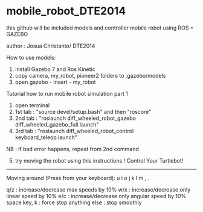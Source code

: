 # mobile_robot_DTE2014
this github will be included models and controller mobile robot using ROS + GAZEBO

author : Josua Christanto/ DTE2014

How to use models:
1. install Gazebo 7 and Ros Kinetic
2. copy camera, my_robot, pioneer2 folders to .gazebo/models
3. open gazebo - insert - my_robot


Tutorial how to run mobile robot simulation part 1

1. open terminal
2. 1st tab : "source devel/setup.bash" and then "roscore"
3. 2nd tab : "roslaunch diff_wheeled_robot_gazebo diff_wheeled_gazebo_full.launch"
4. 3rd tab : "roslaunch diff_wheeled_robot_control keyboard_teleop.launch"

NB : if bad error happens, repeat from 2nd command

5. try moving the robot using this instructions !
Control Your Turtlebot!
---------------------------
Moving around (Press from your keyboard):
   u    i    o
   j    k    l
   m    ,    .

q/z : increase/decrease max speeds by 10%
w/x : increase/decrease only linear speed by 10%
e/c : increase/decrease only angular speed by 10%
space key, k : force stop
anything else : stop smoothly


